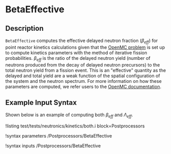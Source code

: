# BetaEffective

## Description

`BetaEffective` computes the effective delayed neutron fraction ($\beta_{eff}$) for point reactor kinetics calculations given that the
[OpenMC problem](OpenMCCellAverageProblem.md) is set up to compute kinetics parameters with
the method of iterative fission probabilities. $\beta_{eff}$ is the ratio of the delayed neutron yield
(number of neutrons produced from the decay of delayed neutron precursors) to the total neutron yield
from a fission event. This is an "effective" quantity as the delayed and total yield are a weak function
of the spatial configuration of the system and the neutron spectrum. For more information on
how these parameters are computed, we refer users to the
[OpenMC documentation](https://docs.openmc.org/en/latest/usersguide/kinetics.html).

## Example Input Syntax

Shown below is an example of computing both $\beta_{eff}$ and $\Lambda_{eff}$.

!listing test/tests/neutronics/kinetics/both.i
  block=Postprocessors

!syntax parameters /Postprocessors/BetaEffective

!syntax inputs /Postprocessors/BetaEffective
